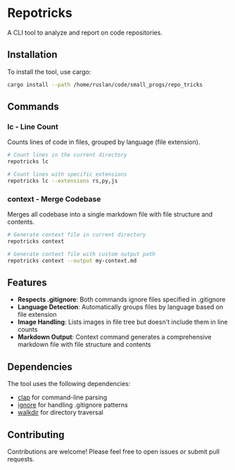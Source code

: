 # Repotricks

A CLI tool to analyze and report on code repositories.

## Installation

To install the tool, use cargo:

```bash
cargo install --path /home/ruslan/code/small_progs/repo_tricks
```

## Commands

### lc - Line Count

Counts lines of code in files, grouped by language (file extension).

```bash
# Count lines in the current directory
repotricks lc

# Count lines with specific extensions
repotricks lc --extensions rs,py,js
```

### context - Merge Codebase

Merges all codebase into a single markdown file with file structure and contents.

```bash
# Generate context file in current directory
repotricks context

# Generate context file with custom output path
repotricks context --output my-context.md
```

## Features

- **Respects .gitignore**: Both commands ignore files specified in .gitignore
- **Language Detection**: Automatically groups files by language based on file extension
- **Image Handling**: Lists images in file tree but doesn't include them in line counts
- **Markdown Output**: Context command generates a comprehensive markdown file with file structure and contents

## Dependencies

The tool uses the following dependencies:

- [clap](https://github.com/clap-rs/clap) for command-line parsing
- [ignore](https://github.com/BurntSushi/ignore) for handling .gitignore patterns
- [walkdir](https://github.com/BurntSushi/walkdir) for directory traversal

## Contributing

Contributions are welcome! Please feel free to open issues or submit pull requests.
